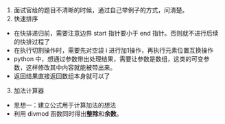 1. 面试官给的题目不清晰的时候，通过自己举例子的方式，问清楚。
2. 快速排序
+ 在快排递归前，需要注意边界 start 指针要小于 end 指针。否则就不进行后续的快排过程了
+ 在执行切割操作时，需要先对空袋 i 进行加1操作，再执行元素位置互换操作
+ python 中，想通过参数带出处理结果，需要让参数是数组，这类的可变参数，这样修改其中内容就能被带出来。
+ 返回结果直接返回数组本身就可以了
3. 加法计算器
+ 思想一：建立公式用于计算加法的想法
+ 利用 divmod 函数同时得出**整除**和**余数**。
